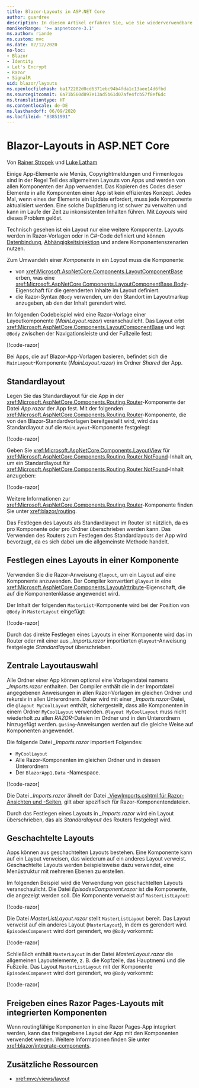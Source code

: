 ```yaml
---
title: Blazor-Layouts in ASP.NET Core
author: guardrex
description: In diesem Artikel erfahren Sie, wie Sie wiederverwendbare Layoutkomponenten für Blazor-Apps erstellen.
monikerRange: '>= aspnetcore-3.1'
ms.author: riande
ms.custom: mvc
ms.date: 02/12/2020
no-loc:
- Blazor
- Identity
- Let's Encrypt
- Razor
- SignalR
uid: blazor/layouts
ms.openlocfilehash: ba172282d0cd6371ebc94b4fda1c13aee14d6fbd
ms.sourcegitcommit: 6a71b560d897e13ad5b61d07afe4fcb57f8ef6dc
ms.translationtype: HT
ms.contentlocale: de-DE
ms.lasthandoff: 06/09/2020
ms.locfileid: "83851991"
---
```

# <a name="aspnet-core-blazor-layouts"></a>Blazor-Layouts in ASP.NET Core

Von [Rainer Stropek](https://www.timecockpit.com) und [Luke Latham](https://github.com/guardrex)

Einige App-Elemente wie Menüs, Copyrightmeldungen und Firmenlogos sind in der Regel Teil des allgemeinen Layouts von Apps und werden von allen Komponenten der App verwendet. Das Kopieren des Codes dieser Elemente in alle Komponenten einer App ist kein effizientes Konzept. Jedes Mal, wenn eines der Elemente ein Update erfordert, muss jede Komponente aktualisiert werden. Eine solche Duplizierung ist schwer zu verwalten und kann im Laufe der Zeit zu inkonsistenten Inhalten führen. Mit *Layouts* wird dieses Problem gelöst.

Technisch gesehen ist ein Layout nur eine weitere Komponente. Layouts werden in Razor-Vorlagen oder in C#-Code definiert und können [Datenbindung](xref:blazor/data-binding), [Abhängigkeitsinjektion](xref:blazor/dependency-injection) und andere Komponentenszenarien nutzen.

Zum Umwandeln einer *Komponente* in ein *Layout* muss die Komponente:

* von <xref:Microsoft.AspNetCore.Components.LayoutComponentBase> erben, was eine <xref:Microsoft.AspNetCore.Components.LayoutComponentBase.Body>-Eigenschaft für die gerenderten Inhalte im Layout definiert.
* die Razor-Syntax `@Body` verwenden, um den Standort im Layoutmarkup anzugeben, ab den der Inhalt gerendert wird.

Im folgenden Codebeispiel wird eine Razor-Vorlage einer Layoutkomponente (*MainLayout.razor*) veranschaulicht. Das Layout erbt <xref:Microsoft.AspNetCore.Components.LayoutComponentBase> und legt `@Body` zwischen der Navigationsleiste und der Fußzeile fest:

[!code-razor[](layouts/sample_snapshot/3.x/MainLayout.razor?highlight=1,13)]

Bei Apps, die auf Blazor-App-Vorlagen basieren, befindet sich die `MainLayout`-Komponente (*MainLayout.razor*) im Ordner *Shared* der App.

## <a name="default-layout"></a>Standardlayout

Legen Sie das Standardlayout für die App in der <xref:Microsoft.AspNetCore.Components.Routing.Router>-Komponente der Datei *App.razor* der App fest. Mit der folgenden <xref:Microsoft.AspNetCore.Components.Routing.Router>-Komponente, die von den Blazor-Standardvorlagen bereitgestellt wird, wird das Standardlayout auf die `MainLayout`-Komponente festgelegt:

[!code-razor[](layouts/sample_snapshot/3.x/App1.razor?highlight=3)]

Geben Sie <xref:Microsoft.AspNetCore.Components.LayoutView> für <xref:Microsoft.AspNetCore.Components.Routing.Router.NotFound>-Inhalt an, um ein Standardlayout für <xref:Microsoft.AspNetCore.Components.Routing.Router.NotFound>-Inhalt anzugeben:

[!code-razor[](layouts/sample_snapshot/3.x/App2.razor?highlight=6-9)]

Weitere Informationen zur <xref:Microsoft.AspNetCore.Components.Routing.Router>-Komponente finden Sie unter <xref:blazor/routing>.

Das Festlegen des Layouts als Standardlayout im Router ist nützlich, da es pro Komponente oder pro Ordner überschrieben werden kann. Das Verwenden des Routers zum Festlegen des Standardlayouts der App wird bevorzugt, da es sich dabei um die allgemeinste Methode handelt.

## <a name="specify-a-layout-in-a-component"></a>Festlegen eines Layouts in einer Komponente

Verwenden Sie die Razor-Anweisung `@layout`, um ein Layout auf eine Komponente anzuwenden. Der Compiler konvertiert `@layout` in eine <xref:Microsoft.AspNetCore.Components.LayoutAttribute>-Eigenschaft, die auf die Komponentenklasse angewendet wird.

Der Inhalt der folgenden `MasterList`-Komponente wird bei der Position von `@Body` in `MasterLayout` eingefügt:

[!code-razor[](layouts/sample_snapshot/3.x/MasterList.razor?highlight=1)]

Durch das direkte Festlegen eines Layouts in einer Komponente wird das im Router oder mit einer aus *_Imports.razor* importierten `@layout`-Anweisung festgelegte *Standardlayout* überschrieben.

## <a name="centralized-layout-selection"></a>Zentrale Layoutauswahl

Alle Ordner einer App können optional eine Vorlagendatei namens *_Imports.razor* enthalten. Der Compiler enthält die in der Importdatei angegebenen Anweisungen in allen Razor-Vorlagen im gleichen Ordner und rekursiv in allen Unterordnern. Daher wird mit einer *_Imports.razor*-Datei, die `@layout MyCoolLayout` enthält, sichergestellt, dass alle Komponenten in einem Ordner `MyCoolLayout` verwenden. `@layout MyCoolLayout` muss nicht wiederholt zu allen *RAZOR*-Dateien im Ordner und in den Unterordnern hinzugefügt werden. `@using`-Anweisungen werden auf die gleiche Weise auf Komponenten angewendet.

Die folgende Datei *_Imports.razor* importiert Folgendes:

* `MyCoolLayout`
* Alle Razor-Komponenten im gleichen Ordner und in dessen Unterordnern
* Der `BlazorApp1.Data` -Namespace.
 
[!code-razor[](layouts/sample_snapshot/3.x/_Imports.razor)]

Die Datei *_Imports.razor* ähnelt der Datei [_ViewImports.cshtml für Razor-Ansichten und -Seiten](xref:mvc/views/layout#importing-shared-directives), gilt aber spezifisch für Razor-Komponentendateien.

Durch das Festlegen eines Layouts in *_Imports.razor* wird ein Layout überschrieben, das als *Standardlayout* des Routers festgelegt wird.

## <a name="nested-layouts"></a>Geschachtelte Layouts

Apps können aus geschachtelten Layouts bestehen. Eine Komponente kann auf ein Layout verweisen, das wiederum auf ein anderes Layout verweist. Geschachtelte Layouts werden beispielsweise dazu verwendet, eine Menüstruktur mit mehreren Ebenen zu erstellen.

Im folgenden Beispiel wird die Verwendung von geschachtelten Layouts veranschaulicht. Die Datei *EpisodesComponent.razor* ist die Komponente, die angezeigt werden soll. Die Komponente verweist auf `MasterListLayout`:

[!code-razor[](layouts/sample_snapshot/3.x/EpisodesComponent.razor?highlight=1)]

Die Datei *MasterListLayout.razor* stellt `MasterListLayout` bereit. Das Layout verweist auf ein anderes Layout (`MasterLayout`), in dem es gerendert wird. `EpisodesComponent` wird dort gerendert, wo `@Body` vorkommt:

[!code-razor[](layouts/sample_snapshot/3.x/MasterListLayout.razor?highlight=1,9)]

Schließlich enthält `MasterLayout` in der Datei *MasterLayout.razor* die allgemeinen Layoutelemente, z. B. die Kopfzeile, das Hauptmenü und die Fußzeile. Das Layout `MasterListLayout` mit der Komponente `EpisodesComponent` wird dort gerendert, wo `@Body` vorkommt:

[!code-razor[](layouts/sample_snapshot/3.x/MasterLayout.razor?highlight=6)]

## <a name="share-a-razor-pages-layout-with-integrated-components"></a>Freigeben eines Razor Pages-Layouts mit integrierten Komponenten

Wenn routingfähige Komponenten in eine Razor Pages-App integriert werden, kann das freigegebene Layout der App mit den Komponenten verwendet werden. Weitere Informationen finden Sie unter <xref:blazor/integrate-components>.

## <a name="additional-resources"></a>Zusätzliche Ressourcen

* <xref:mvc/views/layout>

